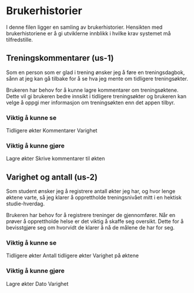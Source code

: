 # Brukerhistorier

I denne filen ligger en samling av brukerhistorier. Hensikten med brukerhistoriene er å gi utviklerne innblikk i hvilke krav systemet må tilfredstille.

## Treningskommentarer (us-1)
Som en person som er glad i trening ønsker jeg å føre en treningsdagbok, sånn at jeg kan gå tilbake for å se hva jeg mente om tidligere treningsøkter.

Brukeren har behov for å kunne lagre kommentarer om treningsøktene. Dette vil gi brukeren bedre innsikt i tidligere treningsøkter og brukeren kan velge å oppgi mer informasjon om treningsøkten enn det appen tilbyr.

### Viktig å kunne se
Tidligere økter
Kommentarer 
Varighet

### Viktig å kunne gjøre
Lagre økter
Skrive kommentarer til økten 

## Varighet og antall (us-2)
Som student ønsker jeg å registrere antall økter jeg har, og hvor lenge øktene varte, så jeg klarer å opprettholde treningsnivået mitt i en hektisk studie-hverdag.

Brukeren har behov for å registrere treninger de gjennomfører. Når en prøver å opprettholde helse er det viktig å skaffe seg oversikt. Dette for å bevisstgjøre seg om hvorvidt de klarer å nå de målene de har for seg.

### Viktig å kunne se
Tidligere økter
Antall tidligere økter
Varighet på øktene

### Viktig å kunne gjøre 
Lagre økter
Dato
Varighet



